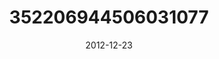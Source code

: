 ---
title: "352206944506031077"
cover: "2012-12-23 06.59.21 352206944506031077_46248401"
photo: "2012-12-23 06.59.21 352206944506031077_46248401"
date: "2012-12-23"
type: "photo"
---